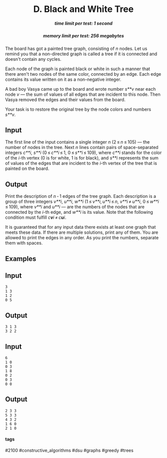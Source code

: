 <h1 style='text-align: center;'> D. Black and White Tree</h1>

<h5 style='text-align: center;'>time limit per test: 1 second</h5>
<h5 style='text-align: center;'>memory limit per test: 256 megabytes</h5>

The board has got a painted tree graph, consisting of *n* nodes. Let us remind you that a non-directed graph is called a tree if it is connected and doesn't contain any cycles.

Each node of the graph is painted black or white in such a manner that there aren't two nodes of the same color, connected by an edge. Each edge contains its value written on it as a non-negative integer.

A bad boy Vasya came up to the board and wrote number *s**v* near each node *v* — the sum of values of all edges that are incident to this node. Then Vasya removed the edges and their values from the board.

Your task is to restore the original tree by the node colors and numbers *s**v*.

## Input

The first line of the input contains a single integer *n* (2 ≤ *n* ≤ 105) — the number of nodes in the tree. Next *n* lines contain pairs of space-separated integers *c**i*, *s**i* (0 ≤ *c**i* ≤ 1, 0 ≤ *s**i* ≤ 109), where *c**i* stands for the color of the *i*-th vertex (0 is for white, 1 is for black), and *s**i* represents the sum of values of the edges that are incident to the *i*-th vertex of the tree that is painted on the board.

## Output

Print the description of *n* - 1 edges of the tree graph. Each description is a group of three integers *v**i*, *u**i*, *w**i* (1 ≤ *v**i*, *u**i* ≤ *n*, *v**i* ≠ *u**i*, 0 ≤ *w**i* ≤ 109), where *v**i* and *u**i* — are the numbers of the nodes that are connected by the *i*-th edge, and *w**i* is its value. Note that the following condition must fulfill *c**v**i* ≠ *c**u**i*.

It is guaranteed that for any input data there exists at least one graph that meets these data. If there are multiple solutions, print any of them. You are allowed to print the edges in any order. As you print the numbers, separate them with spaces.

## Examples

## Input


```
3  
1 3  
1 2  
0 5  

```
## Output


```
3 1 3  
3 2 2  

```
## Input


```
6  
1 0  
0 3  
1 8  
0 2  
0 3  
0 0  

```
## Output


```
2 3 3  
5 3 3  
4 3 2  
1 6 0  
2 1 0  

```


#### tags 

#2100 #constructive_algorithms #dsu #graphs #greedy #trees 